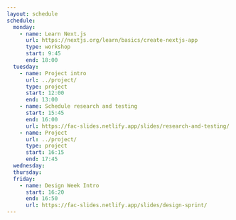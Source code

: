 ```yaml
---
layout: schedule
schedule:
  monday:
    - name: Learn Next.js
      url: https://nextjs.org/learn/basics/create-nextjs-app
      type: workshop
      start: 9:45
      end: 18:00
  tuesday:
    - name: Project intro
      url: ../project/
      type: project
      start: 12:00
      end: 13:00
    - name: Schedule research and testing
      start: 15:45
      end: 16:00
      url: https://fac-slides.netlify.app/slides/research-and-testing/
    - name: Project
      url: ../project/
      type: project
      start: 16:15
      end: 17:45
  wednesday:
  thursday:
  friday:
    - name: Design Week Intro
      start: 16:20
      end: 16:50
      url: https://fac-slides.netlify.app/slides/design-sprint/
---
```

